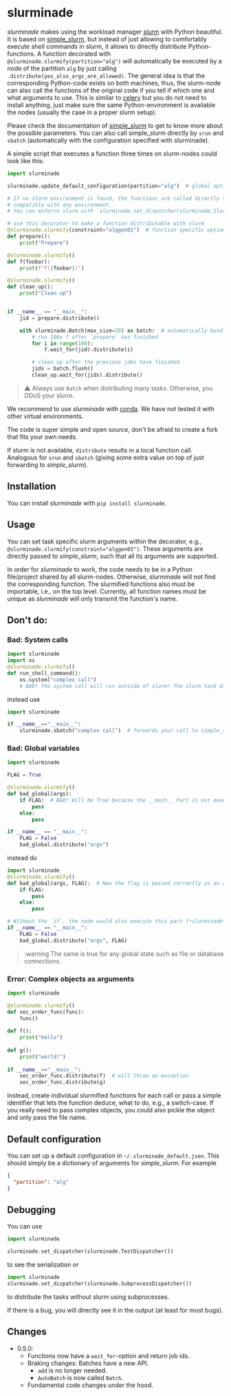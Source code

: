 # slurminade

*slurminade* makes using the workload manager [slurm](https://slurm.schedmd.com/documentation.html) with Python beautiful.
It is based on [simple_slurm](https://github.com/amq92/simple_slurm), but instead of just allowing to comfortably execute shell commands in slurm, it allows to directly distribute Python-functions.
A function decorated with `@slurminade.slurmify(partition="alg")` will automatically be executed by a node of the partition `alg` by just calling `.distribute(yes_also_args_are_allowed)`.
The general idea is that the corresponding Python-code exists on both machines, thus, the slurm-node can also call the functions of the original code if you tell if which one and what arguments to use.
This is similar to [celery](https://github.com/celery/celery) but you do not need to install anything, just make sure the same Python-environment is available the nodes (usually the case in a proper slurm setup).

Please check the documentation of [simple_slurm](https://github.com/amq92/simple_slurm) to get to know more about the
possible parameters. You can also call simple_slurm directly by `srun` and `sbatch` (automatically with the 
configuration specified with slurminade).

A simple script that executes a function three times on slurm-nodes could look like this:
```python
import slurminade

slurminade.update_default_configuration(partition="alg")  # global options for slurm

# If no slurm environment is found, the functions are called directly to make scripts
# compatible with any environment.
# You can enforce slurm with `slurminade.set_dispatcher(slurminade.SlurmDispatcher())`

# use this decorator to make a function distributable with slurm
@slurminade.slurmify(constraint="alggen02")  # function specific options can be specified
def prepare():
    print("Prepare")

@slurminade.slurmify()
def f(foobar):
    print(f"f({foobar})")

@slurminade.slurmify()
def clean_up():
    print("Clean up")


if __name__ == "__main__":
    jid = prepare.distribute()

    with slurminade.Batch(max_size=20) as batch:  # automatically bundles up to 20 tasks
        # run 100x f after `prepare` has finished
        for i in range(100):
            f.wait_for(jid).distribute(i)

        # clean up after the previous jobs have finished
        jids = batch.flush()
        clean_up.wait_for(jids).distribute()
```

> :warning: Always use `Batch` when distributing many tasks. Otherwise, you DDoS your slurm.

We recommend to use *slurminade* with [conda](https://docs.conda.io/en/latest/).
We have not tested it with other virtual environments.

The code is super simple and open source, don't be afraid to create a fork that fits your own needs.

If slurm is not available, `distribute` results in a local function call.
Analogous for `srun` and `sbatch` (giving some extra value on top of just forwarding to
*simple_slurm*).

## Installation

You can install *slurminade* with `pip install slurminade`.

## Usage

You can set task specific slurm arguments within the decorator, e.g., `@slurminade.slurmify(constraint="alggen03")`.
These arguments are directly passed to *simple_slurm*, such that all its arguments are supported.

In order for *slurminade* to work, the code needs to be in a Python file/project shared by all slurm-nodes.
Otherwise, *slurminade* will not find the corresponding function.
The slurmified functions also must be importable, i.e., on the top level.
Currently, all function names must be unique as *slurminade* will only transmit the function's name.

## Don't do:

### Bad: System calls
```python
import slurminade
import os
@slurminade.slurmify()
def run_shell_command():
    os.system("complex call")
    # BAD! The system call will run outside of slurm! The slurm task directly terminates.
```
instead use
```python
import slurminade

if __name__=="__main__":
    slurminade.sbatch("complex call")  # forwards your call to simple_slurm that is better used for such things.
```

### Bad: Global variables

```python
import slurminade

FLAG = True

@slurminade.slurmify()
def bad_global(args):
    if FLAG:  # BAD! Will be True because the __main__ Part is not executed on the node.
        pass
    else:
        pass

if __name__ == "__main__":
    FLAG = False
    bad_global.distribute("args")
```
instead do
```python
import slurminade
@slurminade.slurmify()
def bad_global(args, FLAG):  # Now the flag is passed correctly as an argument. Note that only json-compatible arguments are possible.
    if FLAG: 
        pass
    else:
        pass

# Without the `if`, the node would also execute this part (*slurminade* will abort automatically)
if __name__ == "__main__":
    FLAG = False
    bad_global.distribute("args", FLAG)
```
> :warning The same is true for any global state such as file or database connections.

### Error: Complex objects as arguments

```python
import slurminade

@slurminade.slurmify()
def sec_order_func(func):  
    func()  
    
def f():
    print("hello")
    
def g():
    print("world!")
    
if __name__=="__main__":
    sec_order_func.distribute(f)  # will throw an exception 
    sec_order_func.distribute(g)
```
Instead, create individual slurmified functions for each call or pass a simple identifier that lets the function
deduce, what to do, e.g., a switch-case.
If you really need to pass complex objects, you could also pickle the object and only pass the file name.

## Default configuration

You can set up a default configuration in `~/.slurminade_default.json`.
This should simply be a dictionary of arguments for *simple_slurm*.
For example
```json
{
  "partition": "alg"
}
```

## Debugging

You can use
```python
import slurminade

slurminade.set_dispatcher(slurminade.TestDispatcher())
```
to see the serialization or
```python
import slurminade
slurminade.set_dispatcher(slurminade.SubprocessDispatcher())
```
to distribute the tasks without slurm using subprocesses.

If there is a bug, you will directly see it in the output (at least for most bugs).


## Changes

* 0.5.0:
  * Functions now have a `wait_for`-option and return job ids. 
  * Braking changes: Batches have a new API.
    * `add` is no longer needed.
    * `AutoBatch` is now called `Batch`.
  * Fundamental code changes under the hood.